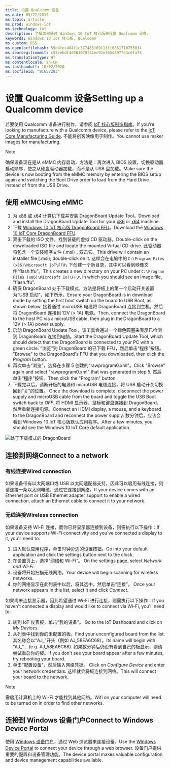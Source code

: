 ```yaml
---
title: 设置 Qualcomm 设备
ms.date: 05/22/2019
ms.topic: article
ms.prod: windows-iot
ms.technology: iot
description: 了解如何通过 Windows 10 IoT 核心版来设置 Qualcomm 设备。
keywords: Windows 10 IoT 核心版, Qualcomm
ms.custom: RS5
ms.openlocfilehash: 59d4fec484f1c377465f09f13ff6861710755034
ms.sourcegitcommit: c57cebdf4d083079f41ec92ef65d897fd3c0faf8
ms.translationtype: HT
ms.contentlocale: zh-CN
ms.lasthandoff: 10/02/2020
ms.locfileid: "91657283"
---
```

# <a name="setting-up-a-qualcomm-device"></a><span data-ttu-id="8fa5c-104">设置 Qualcomm 设备</span><span class="sxs-lookup"><span data-stu-id="8fa5c-104">Setting up a Qualcomm device</span></span>

<span data-ttu-id="8fa5c-105">若要使用 Qualcomm 设备进行制作，请参阅 [IoT 核心版制造指南](https://docs.microsoft.com/windows-hardware/manufacture/iot/iot-core-manufacturing-guide)。</span><span class="sxs-lookup"><span data-stu-id="8fa5c-105">If you're looking to manufacture with a Qualcomm device, please refer to the [IoT Core Manufacturing Guide](https://docs.microsoft.com/windows-hardware/manufacture/iot/iot-core-manufacturing-guide).</span></span> <span data-ttu-id="8fa5c-106">不能将创客映像用于制作。</span><span class="sxs-lookup"><span data-stu-id="8fa5c-106">You cannot use maker images for manufacturing.</span></span>

> [!NOTE]
> <span data-ttu-id="8fa5c-107">确保设备现在是从 eMMC 内存启动，方法是：再次进入 BIOS 设置，切换驱动器启动顺序，使之从硬盘驱动器加载，而不是从 USB 盘加载。</span><span class="sxs-lookup"><span data-stu-id="8fa5c-107">Make sure the device is now booting from the eMMC memory by entering the BIOS setup again and switching the Boot Drive order to load from the Hard Drive instead of from the USB Drive.</span></span>

## <a name="using-emmc"></a><span data-ttu-id="8fa5c-108">使用 eMMC</span><span class="sxs-lookup"><span data-stu-id="8fa5c-108">Using eMMC</span></span>

1. <span data-ttu-id="8fa5c-109">为 [x86](https://developer.qualcomm.com/download/db410c/windows-10-iot-update-tool-dragonboard-410c-x86.zip) 或 [x64](https://developer.qualcomm.com/download/db410c/windows-10-iot-update-tool-dragonboard-410c-x64.zip) 计算机下载并安装 DragonBoard Update Tool。</span><span class="sxs-lookup"><span data-stu-id="8fa5c-109">Download and install the DragonBoard Update Tool for your [x86](https://developer.qualcomm.com/download/db410c/windows-10-iot-update-tool-dragonboard-410c-x86.zip) or [x64](https://developer.qualcomm.com/download/db410c/windows-10-iot-update-tool-dragonboard-410c-x64.zip) machine.</span></span>
2. <span data-ttu-id="8fa5c-110">下载 [Windows 10 IoT 核心版 DragonBoard FFU](https://docs.microsoft.com/windows/iot-core/downloads)。</span><span class="sxs-lookup"><span data-stu-id="8fa5c-110">Download the [Windows 10 IoT Core DragonBoard FFU](https://docs.microsoft.com/windows/iot-core/downloads).</span></span>
3. <span data-ttu-id="8fa5c-111">双击下载的 ISO 文件，找到装载的虚拟 CD 驱动器。</span><span class="sxs-lookup"><span data-stu-id="8fa5c-111">Double-click on the downloaded ISO file and locate the mounted Virtual CD-drive.</span></span> <span data-ttu-id="8fa5c-112">此驱动器将包含一个安装程序文件 (.msi)；双击它。</span><span class="sxs-lookup"><span data-stu-id="8fa5c-112">This drive will contain an installer file (.msi); double-click on it.</span></span> <span data-ttu-id="8fa5c-113">这样会在电脑中的 `C:\Program Files (x86)\Microsoft IoT\FFU\` 下创建一个新目录，其中可以看到映像文件“flash.ffu”。</span><span class="sxs-lookup"><span data-stu-id="8fa5c-113">This creates a new directory on your PC under `C:\Program Files (x86)\Microsoft IoT\FFU\` in which you should see an image file, "flash.ffu".</span></span>
4. <span data-ttu-id="8fa5c-114">确保 DragonBoard 处于下载模式，方法是将板上的第一个启动开关设置为“USB 启动”，如下所示。</span><span class="sxs-lookup"><span data-stu-id="8fa5c-114">Ensure your DragonBoard is in download mode by setting the first boot switch on the board to USB Boot, as shown below.</span></span> <span data-ttu-id="8fa5c-115">接着通过 microUSB 电缆将 DragonBoard 连接到主机，然后将 DragonBoard 连接到 12V (> 1A) 电源。</span><span class="sxs-lookup"><span data-stu-id="8fa5c-115">Then, connect the DragonBoard to the host PC via a microUSB cable, then plug in the DragonBoard to a 12V (> 1A) power supply.</span></span>
5. <span data-ttu-id="8fa5c-116">启动 DragonBoard Update Tool，该工具会通过一个绿色圆圈来表示已检测到 DragonBoard 连接到电脑。</span><span class="sxs-lookup"><span data-stu-id="8fa5c-116">Start the DragonBoard Update Tool, which should detect that the DragonBoard is connected to your PC with a green circle.</span></span> <span data-ttu-id="8fa5c-117">“浏览”到 DragonBoard 的已下载 FFU，然后单击“程序”按钮。 </span><span class="sxs-lookup"><span data-stu-id="8fa5c-117">"Browse" to the DragonBoard's FFU that you downloaded, then click the _Program_ button.</span></span>
6. <span data-ttu-id="8fa5c-118">再次单击“浏览”，选择在步骤 5 创建的“rawprogram0.xml”。</span><span class="sxs-lookup"><span data-stu-id="8fa5c-118">Click "Browse" again and select "rawprogram0.xml" that was generated in step 5.</span></span> <span data-ttu-id="8fa5c-119">然后单击“程序”按钮。</span><span class="sxs-lookup"><span data-stu-id="8fa5c-119">Then click the "Program" button.</span></span>
7. <span data-ttu-id="8fa5c-120">下载完以后，请断开板的电源和 microUSB 电缆连接，将 USB 启动开关切换回到“关”的位置。 </span><span class="sxs-lookup"><span data-stu-id="8fa5c-120">Once the download is complete, disconnect the power supply and microUSB cable from the board and toggle the USB Boot switch back to _OFF_.</span></span> <span data-ttu-id="8fa5c-121">将 HDMI 显示器、鼠标和键盘连接到 DragonBoard，然后重新连接电源。</span><span class="sxs-lookup"><span data-stu-id="8fa5c-121">Connect an HDMI display, a mouse, and a keyboard to the DragonBoard and reconnect the power supply.</span></span> <span data-ttu-id="8fa5c-122">数分钟后，应该会看到 Windows 10 IoT 核心版默认应用程序。</span><span class="sxs-lookup"><span data-stu-id="8fa5c-122">After a few minutes, you should see the Windows 10 IoT Core default application.</span></span> 

![处于下载模式的 DragonBoard](../media/DeviceSetup/db1.png)

## <a name="connect-to-a-network"></a><span data-ttu-id="8fa5c-124">连接到网络</span><span class="sxs-lookup"><span data-stu-id="8fa5c-124">Connect to a network</span></span>

### <a name="wired-connection"></a><span data-ttu-id="8fa5c-125">有线连接</span><span class="sxs-lookup"><span data-stu-id="8fa5c-125">Wired connection</span></span>
<span data-ttu-id="8fa5c-126">如果设备带有以太网端口或 USB 以太网适配器支持，因此可以启用有线连接，则请连接一条以太网电缆，通过它连接到网络。</span><span class="sxs-lookup"><span data-stu-id="8fa5c-126">If your device comes with an Ethernet port or USB Ethernet adapter support to enable a wired connection, attach an Ethernet cable to connect it to your network.</span></span>

### <a name="wireless-connection"></a><span data-ttu-id="8fa5c-127">无线连接</span><span class="sxs-lookup"><span data-stu-id="8fa5c-127">Wireless connection</span></span>
<span data-ttu-id="8fa5c-128">如果设备支持 Wi-Fi 连接，而你已将显示器连接到设备，则需执行以下操作：</span><span class="sxs-lookup"><span data-stu-id="8fa5c-128">If your device supports Wi-Fi connectivity and you've connected a display to it, you'll need to:</span></span>

1. <span data-ttu-id="8fa5c-129">进入默认应用程序，单击时钟旁边的设置按钮。</span><span class="sxs-lookup"><span data-stu-id="8fa5c-129">Go into your default application and click the settings button next to the clock.</span></span>
2. <span data-ttu-id="8fa5c-130">在设置页上，选择“网络和 Wi-Fi”。 </span><span class="sxs-lookup"><span data-stu-id="8fa5c-130">On the settings page, select _Network and Wi-Fi_.</span></span>
3. <span data-ttu-id="8fa5c-131">设备将开始扫描无线网络。</span><span class="sxs-lookup"><span data-stu-id="8fa5c-131">Your device will begin scanning for wireless networks.</span></span>
4. <span data-ttu-id="8fa5c-132">你的网络显示在此列表中以后，将其选中，然后单击“连接”。 </span><span class="sxs-lookup"><span data-stu-id="8fa5c-132">Once your network appears in this list, select it and click _Connect_.</span></span>

<span data-ttu-id="8fa5c-133">如果尚未连接显示器，因此希望通过 Wi-Fi 进行连接，则需执行以下操作：</span><span class="sxs-lookup"><span data-stu-id="8fa5c-133">If you haven't connected a display and would like to connect via Wi-Fi, you'll need to:</span></span>

1. <span data-ttu-id="8fa5c-134">转到 IoT 仪表板，单击“我的设备”。 </span><span class="sxs-lookup"><span data-stu-id="8fa5c-134">Go to the IoT Dashboard and click on _My Devices_.</span></span>
2. <span data-ttu-id="8fa5c-135">从列表中找到你的未配置的板。</span><span class="sxs-lookup"><span data-stu-id="8fa5c-135">Find your unconfigured board from the list.</span></span> <span data-ttu-id="8fa5c-136">其名称会以“AJ_”开头（例如 AJ_58EA6C68）。</span><span class="sxs-lookup"><span data-stu-id="8fa5c-136">Its name will begin with "AJ_"... (e.g. AJ_58EA6C68).</span></span> <span data-ttu-id="8fa5c-137">如果数分钟后仍没有看到自己的板显示，则请尝试重启你的板。</span><span class="sxs-lookup"><span data-stu-id="8fa5c-137">If you don't see your board appear after a few minutes, try rebooting your board.</span></span>
3. <span data-ttu-id="8fa5c-138">单击“配置设备”，然后输入网络凭据。 </span><span class="sxs-lookup"><span data-stu-id="8fa5c-138">Click on _Configure Device_ and enter your network credentials.</span></span> <span data-ttu-id="8fa5c-139">这样就会将板连接到网络。</span><span class="sxs-lookup"><span data-stu-id="8fa5c-139">This will connect your board to the network.</span></span>

> [!NOTE]
> <span data-ttu-id="8fa5c-140">需启用计算机上的 Wi-Fi 才能找到其他网络。</span><span class="sxs-lookup"><span data-stu-id="8fa5c-140">Wifi on your computer will need to be turned on in order to find other networks.</span></span>

## <a name="connect-to-windows-device-portal"></a><span data-ttu-id="8fa5c-141">连接到 Windows 设备门户</span><span class="sxs-lookup"><span data-stu-id="8fa5c-141">Connect to Windows Device Portal</span></span>

<span data-ttu-id="8fa5c-142">使用 [Windows 设备门户](../manage-your-device/DevicePortal.md)，通过 Web 浏览器来连接设备。</span><span class="sxs-lookup"><span data-stu-id="8fa5c-142">Use the [Windows Device Portal](../manage-your-device/DevicePortal.md) to connect your device through a web browser.</span></span> <span data-ttu-id="8fa5c-143">设备门户提供重要的配置和设备管理功能。</span><span class="sxs-lookup"><span data-stu-id="8fa5c-143">The device portal makes valuable configuration and device management capabilities available.</span></span> 



